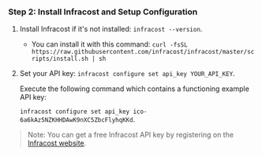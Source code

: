 ### Step 2: Install Infracost and Setup Configuration

1. Install Infracost if it's not installed: `infracost --version`.

    * You can install it with this command: `curl -fsSL https://raw.githubusercontent.com/infracost/infracost/master/scripts/install.sh | sh`

2. Set your API key: `infracost configure set api_key YOUR_API_KEY`.

    Execute the following command which contains a functioning example API key:

    `infracost configure set api_key ico-6a6kAz5NZKHHDAwK9nXC5ZbcFlyhqKKd`.

> Note: You can get a free Infracost API key by registering on the [Infracost website](https://www.infracost.io/).

